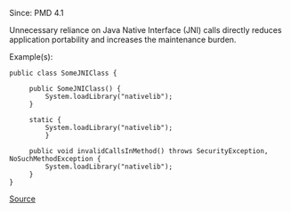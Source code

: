 Since: PMD 4.1

Unnecessary reliance on Java Native Interface (JNI) calls directly reduces application portability
and increases the maintenance burden.

Example(s):
```
public class SomeJNIClass {

     public SomeJNIClass() {
         System.loadLibrary("nativelib");
     }

     static {
         System.loadLibrary("nativelib");
         }

     public void invalidCallsInMethod() throws SecurityException, NoSuchMethodException {
         System.loadLibrary("nativelib");
     }
}
```

[Source](https://pmd.github.io/pmd-5.5.4/pmd-java/rules/java/controversial.html#AvoidUsingNativeCode)
